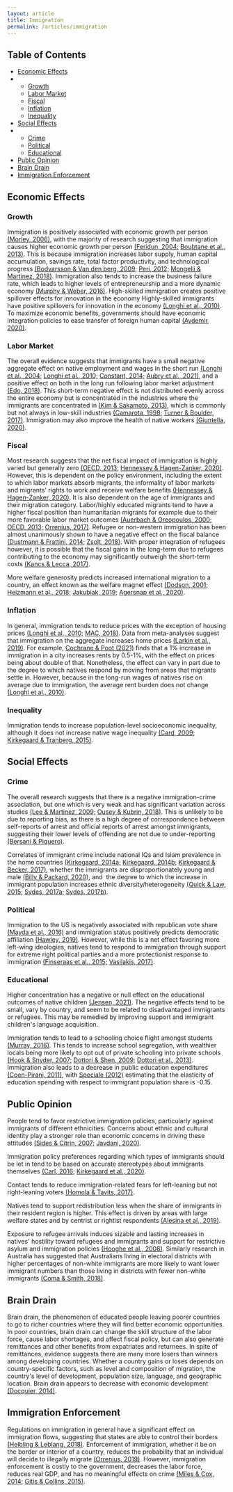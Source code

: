 ```yaml
---
layout: article
title: Immigration
permalink: /articles/immigration
---
```


<div markdown="1">

## Table of Contents
- [Economic Effects](#economic-effects)
- - [Growth](#growth)
  - [Labor Market](#labor-market)
  - [Fiscal](#fiscal)
  - [Inflation](#inflation)
  - [Inequality](#inequality)
- [Social Effects](#social-effects)
- - [Crime](#crime)
  - [Political](#political)
  - [Educational](#educational)
- [Public Opinion](#public-opinion)
- [Brain Drain](#brain-drain)
- [Immigration Enforcement](#immigration-enforcement)

## Economic Effects

### Growth

Immigration is positively associated with economic growth per person [(Morley, 2006)](https://www.sciencedirect.com/science/article/abs/pii/S0165176505002594), with the majority of research suggesting that immigration causes higher economic growth per person [(Feridun, 2004;](https://www.semanticscholar.org/paper/DOES-IMMIGRATION-HAVE-AN-IMPACT-ON-ECONOMIC-AND-Feridun/d28ac1f06ddca71a6b4d22a33467ab40e23e22de)  [Boubtane et al., 2013)](https://doi.org/10.1111/labr.12017). This is because immigration increases labor supply, human capital accumulation, savings rate, total factor productivity, and technological progress [(Bodvarsson & Van den berg, 2009;](https://doi.org/10.1007/978-3-540-77796-0_9)  [Peri, 2012;](https://doi.org/10.3386/W15507)  [Mongelli & Martinez, 2018)](https://publications.jrc.ec.europa.eu/repository/handle/JRC109196). Immigration also tends to increase the business failure rate, which leads to higher levels of entrepreneurship and a more dynamic economy [(Murphy & Weber, 2016)](https://www.emerald.com/insight/content/doi/10.1108/JEPP-01-2015-0002/full/html). High-skilled immigration creates positive spillover effects for innovation in the economy Highly-skilled immigrants have positive spillovers for innovation in the economy [(Longhi et al., 2010)](https://sci-hub.se/10.1007/s10109-010-0111-y).
To maximize economic benefits, governments should have economic integration policies to ease transfer of foreign human capital [(Aydemir, 2020)](https://wol.iza.org/articles/skill-based-immigration-economic-integration-and-economic-performance).

### Labor Market

The overall evidence suggests that immigrants have a small negative aggregate effect on native employment and wages in the short run [(Longhi et al., 2004;](https://research.vu.nl/en/publications/a-meta-analytic-assessment-of-the-effect-of-immigration-on-wages-3) [Longhi et al., 2010;](https://sci-hub.se/10.1007/s10109-010-0111-y) [Constant, 2014;](https://wol.iza.org/articles/do-migrants-take-the-jobs-of-native-workers) [Aubry et al., 2021)](https://lem.univ-lille.fr/fileadmin/user_upload/laboratoires/lem/doc_de_travail_2021/DT2021-04.pdf), and a positive effect on both in the long run following labor market adjustment [(Edo, 2018)](https://sci-hub.hkvisa.net/10.1111/joes.12300). This short-term negative effect is not distributed evenly across the entire economy but is concentrated in the industries where the immigrants are concentrated in [(Kim & Sakamoto, 2013)](https://www.tandfonline.com/doi/full/10.1080/00380237.2013.766834), which is commonly but not always in low-skill industries [(Camarota, 1998;](https://cis.org/sites/cis.org/files/articles/1998/wagestudy/wages.pdf) [Turner & Boulder, 2017)](https://economics.nd.edu/assets/263109/jmp_turner.pdf). Immigration may also improve the health of native workers [(Giuntella, 2020)](https://wol.iza.org/articles/do-immigrants-improve-health-of-native-workers).

### Fiscal

Most research suggests that the net fiscal impact of immigration is highly varied but generally zero [(OECD, 2013;](https://www.oecd.org/els/mig/IMO-2013-chap3-fiscal-impact-of-immigration.pdf)  [Hennessey & Hagen-Zanker, 2020)](http://cdn-odi-production.s3-website-eu-west-1.amazonaws.com/media/documents/fiscal_space_paper_final.pdf). However, this is dependent on the policy environment, including the extent to which labor markets absorb migrants, the informality of labor markets and migrants' rights to work and receive welfare benefits [(Hennessey & Hagen-Zanker, 2020)](http://cdn-odi-production.s3-website-eu-west-1.amazonaws.com/media/documents/fiscal_space_paper_final.pdf). It is also dependent on the age of immigrants and their migration category. Labor/highly educated migrants tend to have a higher fiscal position than humanitarian migrants for example due to their more favorable labor market outcomes [(Auerbach & Oreopoulos, 2000;](https://doi.org/10.1086/654705)  [OECD, 2013;](https://www.oecd.org/els/mig/IMO-2013-chap3-fiscal-impact-of-immigration.pdf)  [Orrenius, 2017)](https://www.minneapolisfed.org/institute/working-papers/17-13.pdf). Refugee or non-western immigration has been almost unanimously shown to have a negative effect on the fiscal balance [(Dustmann & Frattini, 2014;](https://onlinelibrary.wiley.com/doi/10.1111/ecoj.12181)  [Zsolt, 2018)](https://sci-hub.hkvisa.net/https://doi.org/10.1111/imig.12520). With proper integration of refugees however, it is possible that the fiscal gains in the long-term due to refugees contributing to the economy may significantly outweigh the short-term costs [(Kancs & Lecca, 2017)](https://ec.europa.eu/futurium/sites/futurium/files/jrc107441_wp_kancs_and_lecca_2017_4.pdf).

More welfare generosity predicts increased international migration to a country, an effect known as the welfare magnet effect [(Dodson, 2001;](https://www.sciencedirect.com/science/article/pii/S0144818800000405)  [Heizmann et al., 2018;](https://www.mdpi.com/2075-4698/8/3/83/htm)  [Jakubiak, 2019;](https://www.emerald.com/insight/content/doi/10.1108/IJM-10-2017-0274/full/html)  [Agersnap et al., 2020)](https://www.nber.org/system/files/working_papers/w26454/w26454.pdf).

### Inflation

In general, immigration tends to reduce prices with the exception of housing prices [(Longhi et al., 2010;](https://sci-hub.se/10.1007/s10109-010-0111-y) [MAC, 2018)](https://assets.publishing.service.gov.uk/government/uploads/system/uploads/attachment_data/file/741926/Final_EEA_report.PDF). Data from meta-analyses suggest that immigration on the aggregate increases home prices [(Larkin et al., 2019)](https://www.sciencedirect.com/science/article/pii/S1051137718302481#:~:text=Using%20an%20instrumental%20variables%20strategy,locating%20in%20the%20same%20provinces.). For example, [Cochrane & Poot (2021)](https://www.researchgate.net/publication/347406420_Effects_of_Immigration_on_Local_Housing_Markets) finds that a 1% increase in immigration in a city increases rents by 0.5-1%, with the effect on prices being about double of that. Nonetheless, the effect can vary in part due to the degree to which natives respond by moving from areas that migrants settle in. However, because in the long-run wages of natives rise on average due to immigration, the average rent burden does not change [(Longhi et al., 2010)](https://sci-hub.se/10.1007/s10109-010-0111-y).

### Inequality

Immigration tends to increase population-level socioeconomic inequality, although it does not increase native wage inequality [(Card, 2009;](https://davidcard.berkeley.edu/papers/immigration-and-inequality.pdf)  [Kirkegaard & Tranberg, 2015)](https://openpsych.net/files/papers/Kirkegaard_2015a.pdf).

## Social Effects

### Crime

The overall research suggests that there is a negative immigration-crime association, but one which is very weak and has significant variation across studies [(Lee & Martinez, 2009;](https://www.researchgate.net/publication/235261537_Immigration_reduces_crime_An_emerging_scholarly_consensus)  [Ousey & Kubrin, 2018)](https://www.annualreviews.org/doi/pdf/10.1146/annurev-criminol-032317-092026). This is unlikely to be due to reporting bias, as there is a high degree of correspondence between self-reports of arrest and official reports of arrest amongst immigrants, suggesting their lower levels of offending are not due to under-reporting [(Bersani & Piquero)](https://link.springer.com/article/10.1007/s10940-016-9314-9).

Correlates of immigrant crime include national IQs and Islam prevalence in the home countries [(Kirkegaard, 2014a;](https://openpsych.net/paper/14/)  [Kirkegaard, 2014b;](https://openpsych.net/paper/13/)  [Kirkegaard & Becker, 2017)](https://openpsych.net/paper/50/), whether the immigrants are disproportionately young and male [(Billy & Packard, 2020)](https://files.catbox.moe/zehcls.pdf), and  the degree to which the increase in immigrant population increases ethnic diversity/heterogeneity [(Quick & Law, 2015;](https://link.springer.com/chapter/10.1007/978-3-319-19950-4_14)  [Sydes, 2017a;](https://espace.library.uq.edu.au/view/UQ:684766)  [Sydes, 2017b)](https://journals.sagepub.com/doi/full/10.1177/0022427817696955).

### Political

Immigration to the US is negatively associated with republican vote share [(Mayda et al., 2016)](https://files.catbox.moe/6zjldh.pdf) and immigration status positively predicts democratic affiliation [(Hawley, 2019)](https://onlinelibrary.wiley.com/doi/full/10.1111/ssqu.12621). However, while this is a net effect favoring more left-wing ideologies, natives tend to respond to immigration through support for extreme right political parties and a more protectionist response to immigration [(Finseraas et al., 2015;](https://www.sv.uio.no/esop/english/research/news-and-events/events/conferences-and-seminars/2015/Docs/skillcell.pdf)  [Vasilakis, 2017)](https://onlinelibrary.wiley.com/doi/full/10.1111/imig.12409).

### Educational

Higher concentration has a negative or null effect on the educational outcomes of native children [(Jensen, 2021)](https://wol.iza.org/articles/immigrants-in-classroom-and-effects-on-native-children). The negative effects tend to be small, vary by country, and seem to be related to disadvantaged immigrants or refugees. This may be remedied by improving support and immigrant children's language acquisition.

Immigration tends to lead to a schooling choice flight amongst students [(Murray, 2016)](https://www.sciencedirect.com/science/article/pii/S0272775716301789). This tends to increase school segregation, with wealthier locals being more likely to opt out of private schooling into private schools [(Hook & Snyder, 2007;](https://link.springer.com/article/10.1007/s11113-007-9035-8)  [Dottori & Shen, 2009;](https://docs.iza.org/dp3946.pdf) [Dottori et al., 2013)](https://www.sciencedirect.com/science/article/pii/S002205311300121X). Immigration also leads to a decrease in public education expenditures [(Coen-Pirani, 2011)](https://www.sciencedirect.com/science/article/pii/S0047272711000788), with [Speciale (2012)](https://www.sciencedirect.com/science/article/pii/S0047272712000382) estimating that the elasticity of education spending with respect to immigrant population share is -0.15.

## Public Opinion

People tend to favor restrictive immigration policies, particularly against immigrants of different ethnicities. Concerns about ethnic and cultural identity play a stronger role than economic concerns in driving these attitudes [(Sides & Citrin, 2007;](https://www.jstor.org/stable/4497304)  [Javdani, 2020)](https://wol.iza.org/articles/public-attitudes-toward-immigration-determinants-and-unknowns).

Immigration policy preferences regarding which types of immigrants should be let in tend to be based on accurate stereotypes about immigrants themselves [(Carl, 2016;](https://openpsych.net/files/papers/Carl_2016b.pdf)  [Kirkegaard et al., 2020)](https://files.catbox.moe/tf1f6n.pdf).

Contact tends to reduce immigration-related fears for left-leaning but not right-leaning voters [(Homola & Tavits, 2017)](https://journals.sagepub.com/doi/full/10.1177/0010414017740590).

Natives tend to support redistribution less when the share of immigrants in their resident region is higher. This effect is driven by areas with large welfare states and by centrist or rightist respondents [(Alesina et al., 2019)](https://docs.iza.org/dp12130.pdf).

Exposure to refugee arrivals induces sizable and lasting increases in natives' hostility toward refugees and immigrants and support for restrictive asylum and immigration policies [(Hooghe et al., 2008)](https://sci-hub.ru/https://doi.org/10.1017/S0003055418000813). Similarly research in Australia has suggested that Australians living in electoral districts with higher percentages of non-white immigrants are more likely to want lower immigrant numbers than those living in districts with fewer non-white immigrants [(Coma & Smith, 2018)](https://www.tandfonline.com/doi/abs/10.1080/10361146.2018.1450357).

## Brain Drain

Brain drain, the phenomenon of educated people leaving poorer countries to go to richer countries where they will find better economic opportunities. In poor countries, brain drain can change the skill structure of the labor force, cause labor shortages, and affect fiscal policy, but can also generate remittances and other benefits from expatriates and returnees. In spite of remittances, evidence suggests there are many more losers than winners among developing countries. Whether a country gains or loses depends on country-specific factors, such as level and composition of migration, the country's level of development, population size, language, and geographic location. Brain drain appears to decrease with economic development [(Docquier, 2014)](https://wol.iza.org/articles/brain-drain-from-developing-countries).

## Immigration Enforcement

Regulations on immigration in general have a significant effect on immigration flows, suggesting that states are able to control their borders [(Helbling & Leblang, 2018)](https://ejpr.onlinelibrary.wiley.com/doi/abs/10.1111/1475-6765.12279). Enforcement of immigration, whether it be on the border or interior of a country, reduces the probability that an individual will decide to illegally migrate [(Orrenius, 2019)](https://wol.iza.org/articles/enforcement-and-illegal-migration). However, immigration enforcement is costly to the government, decreases the labor force, reduces real GDP, and has no meaningful effects on crime [(Miles & Cox, 2014;](https://www.journals.uchicago.edu/doi/abs/10.1086/680935?journalCode=jle)  [Gitis & Collins, 2015)](https://www.americanactionforum.org/research/the-budgetary-and-economic-costs-of-addressing-unauthorized-immigration-alt/).

</div>
